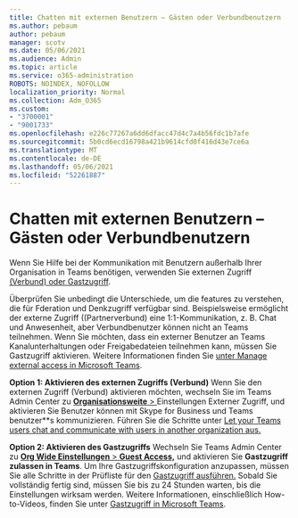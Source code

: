 ```yaml
---
title: Chatten mit externen Benutzern – Gästen oder Verbundbenutzern
ms.author: pebaum
author: pebaum
manager: scotv
ms.date: 05/06/2021
ms.audience: Admin
ms.topic: article
ms.service: o365-administration
ROBOTS: NOINDEX, NOFOLLOW
localization_priority: Normal
ms.collection: Adm_O365
ms.custom:
- "3700001"
- "9001733"
ms.openlocfilehash: e226c77267a6dd6dfacc47d4c7a4b56fdc1b7afe
ms.sourcegitcommit: 5b0cd6ecd16798a421b9614cfd0f416d43e7ce6a
ms.translationtype: MT
ms.contentlocale: de-DE
ms.lasthandoff: 05/06/2021
ms.locfileid: "52261887"
---
```

# <a name="chat-with-external-users---guests-or-federated-users"></a>Chatten mit externen Benutzern – Gästen oder Verbundbenutzern

Wenn Sie Hilfe bei der Kommunikation mit Benutzern außerhalb Ihrer Organisation in Teams benötigen, verwenden Sie externen Zugriff [(Verbund) oder Gastzugriff](https://docs.microsoft.com/microsoftteams/manage-external-access#external-access-vs-guest-access).

Überprüfen Sie unbedingt die Unterschiede, um die features zu verstehen, die für Fderation und Denkzugriff verfügbar sind. Beispielsweise ermöglicht der externe Zugriff ((Partnerverbund) eine 1:1-Kommunikation, z. B. Chat und Anwesenheit, aber Verbundbenutzer können nicht an Teams teilnehmen. Wenn Sie möchten, dass ein externer Benutzer an Teams Kanalunterhaltungen oder Freigabedateien teilnehmen kann, müssen Sie Gastzugriff aktivieren. Weitere Informationen finden Sie [unter Manage external access in Microsoft Teams](https://docs.microsoft.com/microsoftteams/manage-external-access#external-access-vs-guest-access).

**Option 1: Aktivieren des externen Zugriffs (Verbund)** Wenn Sie den externen Zugriff (Verbund) aktivieren möchten, wechseln Sie im Teams Admin Center zu [ **Organisationsweite**  > ](https://admin.teams.microsoft.com/company-wide-settings/external-communications) Einstellungen Externer Zugriff, und aktivieren Sie Benutzer können mit Skype for Business und Teams benutzer**s kommunizieren. Führen Sie die Schritte unter [Let your Teams users chat and communicate with users in another organization aus.](https://docs.microsoft.com/microsoftteams/manage-external-access#let-your-teams-users-chat-and-communicate-with-users-in-another-organization)

**Option 2: Aktivieren des Gastzugriffs** Wechseln Sie Teams Admin Center zu [ **Org Wide Einstellungen**  >  **Guest Access,**](https://admin.teams.microsoft.com/company-wide-settings/guest-configuration) und aktivieren Sie **Gastzugriff zulassen in Teams**. Um Ihre Gastzugriffskonfiguration anzupassen, müssen Sie alle Schritte in der Prüfliste für den [Gastzugriff ausführen.](https://docs.microsoft.com/microsoftteams/guest-access-checklist) Sobald Sie vollständig fertig sind, müssen Sie bis zu 24 Stunden warten, bis die Einstellungen wirksam werden. Weitere Informationen, einschließlich How-to-Videos, finden Sie unter [Gastzugriff in Microsoft Teams](https://docs.microsoft.com/microsoftteams/guest-access).